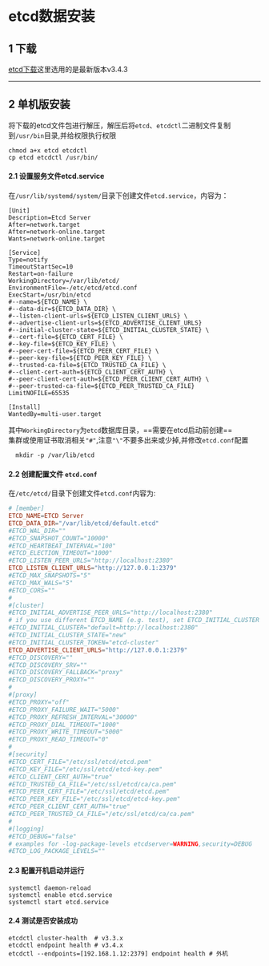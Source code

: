 
etcd数据安装
===

## 1 下载

[etcd下载](https://github.com/coreos/etcd/releases/)这里选用的是最新版本v3.4.3

---

## 2 单机版安装

将下载的etcd文件包进行解压，解压后将`etcd`、`etcdctl`二进制文件复制到`/usr/bin`目录,并给权限执行权限

```shell
chmod a+x etcd etcdctl
cp etcd etcdctl /usr/bin/
```

#### 2.1 设置服务文件etcd.service

在`/usr/lib/systemd/system/`目录下创建文件`etcd.service`，内容为：

```systemd
[Unit]
Description=Etcd Server
After=network.target
After=network-online.target
Wants=network-online.target

[Service]
Type=notify
TimeoutStartSec=10
Restart=on-failure
WorkingDirectory=/var/lib/etcd/
EnvironmentFile=-/etc/etcd/etcd.conf
ExecStart=/usr/bin/etcd
#--name=${ETCD_NAME} \
#--data-dir=${ETCD_DATA_DIR} \
#--listen-client-urls=${ETCD_LISTEN_CLIENT_URLS} \
#--advertise-client-urls=${ETCD_ADVERTISE_CLIENT_URLS}
#--initial-cluster-state=${ETCD_INITIAL_CLUSTER_STATE} \
#--cert-file=${ETCD_CERT_FILE} \
#--key-file=${ETCD_KEY_FILE} \
#--peer-cert-file=${ETCD_PEER_CERT_FILE} \
#--peer-key-file=${ETCD_PEER_KEY_FILE} \
#--trusted-ca-file=${ETCD_TRUSTED_CA_FILE} \
#--client-cert-auth=${ETCD_CLIENT_CERT_AUTH} \
#--peer-client-cert-auth=${ETCD_PEER_CLIENT_CERT_AUTH} \
#--peer-trusted-ca-file=${ETCD_PEER_TRUSTED_CA_FILE}
LimitNOFILE=65535

[Install]
WantedBy=multi-user.target
```

其中`WorkingDirectory`为`etcd`数据库目录，==需要在etcd启动前创建==  
集群或使用证书取消相关`"#"`,注意`"\"`不要多出来或少掉,并修改`etcd.conf`配置

```shell
  mkdir -p /var/lib/etcd
```

#### 2.2 创建配置文件 `etcd.conf`

在`/etc/etcd/`目录下创建文件`etcd.conf`内容为:

```conf
# [member]
ETCD_NAME=ETCD Server
ETCD_DATA_DIR="/var/lib/etcd/default.etcd"
#ETCD_WAL_DIR=""
#ETCD_SNAPSHOT_COUNT="10000"
#ETCD_HEARTBEAT_INTERVAL="100"
#ETCD_ELECTION_TIMEOUT="1000"
#ETCD_LISTEN_PEER_URLS="http://localhost:2380"
ETCD_LISTEN_CLIENT_URLS="http://127.0.0.1:2379"
#ETCD_MAX_SNAPSHOTS="5"
#ETCD_MAX_WALS="5"
#ETCD_CORS=""
#
#[cluster]
#ETCD_INITIAL_ADVERTISE_PEER_URLS="http://localhost:2380"
# if you use different ETCD_NAME (e.g. test), set ETCD_INITIAL_CLUSTER value for this name, i.e. "test=http://..."
#ETCD_INITIAL_CLUSTER="default=http://localhost:2380"
#ETCD_INITIAL_CLUSTER_STATE="new"
#ETCD_INITIAL_CLUSTER_TOKEN="etcd-cluster"
ETCD_ADVERTISE_CLIENT_URLS="http://127.0.0.1:2379"
#ETCD_DISCOVERY=""
#ETCD_DISCOVERY_SRV=""
#ETCD_DISCOVERY_FALLBACK="proxy"
#ETCD_DISCOVERY_PROXY=""
#
#[proxy]
#ETCD_PROXY="off"
#ETCD_PROXY_FAILURE_WAIT="5000"
#ETCD_PROXY_REFRESH_INTERVAL="30000"
#ETCD_PROXY_DIAL_TIMEOUT="1000"
#ETCD_PROXY_WRITE_TIMEOUT="5000"
#ETCD_PROXY_READ_TIMEOUT="0"
#
#[security]
#ETCD_CERT_FILE="/etc/ssl/etcd/etcd.pem"
#ETCD_KEY_FILE="/etc/ssl/etcd/etcd-key.pem"
#ETCD_CLIENT_CERT_AUTH="true"
#ETCD_TRUSTED_CA_FILE="/etc/ssl/etcd/ca/ca.pem"
#ETCD_PEER_CERT_FILE="/etc/ssl/etcd/etcd.pem"
#ETCD_PEER_KEY_FILE="/etc/ssl/etcd/etcd-key.pem"
#ETCD_PEER_CLIENT_CERT_AUTH="true"
#ETCD_PEER_TRUSTED_CA_FILE="/etc/ssl/etcd/ca/ca.pem"
#
#[logging]
#ETCD_DEBUG="false"
# examples for -log-package-levels etcdserver=WARNING,security=DEBUG
#ETCD_LOG_PACKAGE_LEVELS=""
```

#### 2.3 配置开机启动并运行

```shell
systemctl daemon-reload
systemctl enable etcd.service
systemctl start etcd.service
```

#### 2.4 测试是否安装成功

```shell
etcdctl cluster-health  # v3.3.x
etcdctl endpoint health # v3.4.x
etcdctl --endpoints=[192.168.1.12:2379] endpoint health # 外机
```

